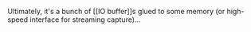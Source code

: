 Ultimately, it's a bunch of [[IO buffer]]s glued to some memory (or high-speed interface for streaming capture)...
